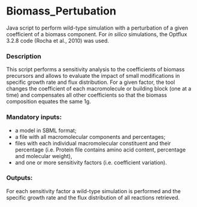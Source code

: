 # Biomass_Pertubation
Java script to perform wild-type simulation with a perturbation of a given coefficient of a biomass component. For *in silico* simulations, the Optflux 3.2.8 code (Rocha et al., 2010) was used.

### Description
This script performs a sensitivity analysis to the coefficients of biomass precursors and allows to evaluate the impact of small modifications in specific growth rate and flux distribution.
For a given factor, the tool changes the coefficient of each macromolecule or building block (one at a time) and compensates all other coefficients so that the biomass composition equates the same 1g. 

### Mandatory inputs: 
- a model in SBML format; 
- a file with all macromolecular components and percentages; 
- files with each individual macromolecular constituent and their percentage (i.e. Protein file contains amino acid content, percentage and molecular weight), 
- and one or more sensitivity factors (i.e. coefficient variation). 

### Outputs:
For each sensitivity factor a wild-type simulation is performed and the specific growth rate and the flux distribution of all reactions retrieved.
